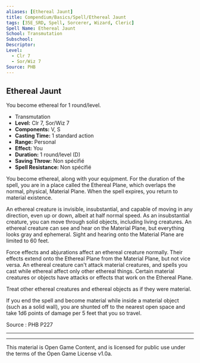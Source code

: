 ```yaml
---
aliases: [Ethereal Jaunt]
title: Compendium/Basics/Spell/Ethereal Jaunt
tags: [35E_SRD, Spell, Sorcerer, Wizard, Cleric]
Spell Name: Ethereal Jaunt
School: Transmutation
Subschool: 
Descriptor: 
Level:
  - Clr 7
  - Sor/Wiz 7
Source: PHB
---
```



## Ethereal Jaunt

You become ethereal for 1 round/level.

*   Transmutation
*   **Level:** Clr 7, Sor/Wiz 7
*   **Components:** V, S
*   **Casting Time:** 1 standard action
*   **Range:** Personal
*   **Effect:** You
*   **Duration:** 1 round/level (D)
*   **Saving Throw:** Non spécifié
*   **Spell Resistance:** Non spécifié

<p>You become ethereal, along with your equipment. For the duration of the spell, you are in a place called the Ethereal Plane, which overlaps the normal, physical, Material Plane. When the spell expires, you return to material existence.</p><p>An ethereal creature is invisible, insubstantial, and capable of moving in any direction, even up or down, albeit at half normal speed. As an insubstantial creature, you can move through solid objects, including living creatures. An ethereal creature can see and hear on the Material Plane, but everything looks gray and ephemeral. Sight and hearing onto the Material Plane are limited to 60 feet.</p><p>Force effects and abjurations affect an ethereal creature normally. Their effects extend onto the Ethereal Plane from the Material Plane, but not vice versa. An ethereal creature can't attack material creatures, and spells you cast while ethereal affect only other ethereal things. Certain material creatures or objects have attacks or effects that work on the Ethereal Plane.</p><p>Treat other ethereal creatures and ethereal objects as if they were material.</p><p>If you end the spell and become material while inside a material object (such as a solid wall), you are shunted off to the nearest open space and take 1d6 points of damage per 5 feet that you so travel.</p>

Source : PHB P227

---

---

This material is Open Game Content, and is licensed for public use under
the terms of the Open Game License v1.0a.
